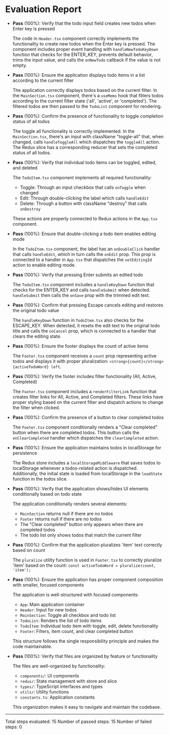 # Evaluation Report

- **Pass** (100%): Verify that the todo input field creates new todos when Enter key is pressed
  
  The code in `Header.tsx` component correctly implements the functionality to create new todos when the Enter key is pressed. The component includes proper event handling with `handleNewTodoKeyDown` function that checks for the ENTER_KEY, prevents default behavior, trims the input value, and calls the `onNewTodo` callback if the value is not empty.

- **Pass** (100%): Ensure the application displays todo items in a list according to the current filter
  
  The application correctly displays todos based on the current filter. In the `MainSection.tsx` component, there's a `useMemo` hook that filters todos according to the current filter state ('all', 'active', or 'completed'). The filtered todos are then passed to the `TodoList` component for rendering.

- **Pass** (100%): Confirm the presence of functionality to toggle completion status of all todos
  
  The toggle all functionality is correctly implemented. In the `MainSection.tsx`, there's an input with className "toggle-all" that, when changed, calls `handleToggleAll` which dispatches the `toggleAll` action. The Redux slice has a corresponding reducer that sets the completed status of all todos.

- **Pass** (100%): Verify that individual todo items can be toggled, edited, and deleted
  
  The `TodoItem.tsx` component implements all required functionality:
  - Toggle: Through an input checkbox that calls `onToggle` when changed
  - Edit: Through double-clicking the label which calls `handleEdit`
  - Delete: Through a button with className "destroy" that calls `onDestroy`
  
  These actions are properly connected to Redux actions in the `App.tsx` component.

- **Pass** (100%): Ensure that double-clicking a todo item enables editing mode
  
  In the `TodoItem.tsx` component, the label has an `onDoubleClick` handler that calls `handleEdit`, which in turn calls the `onEdit` prop. This prop is connected to a handler in `App.tsx` that dispatches the `setEditingId` action to enable editing mode.

- **Pass** (100%): Verify that pressing Enter submits an edited todo
  
  The `TodoItem.tsx` component includes a `handleKeyDown` function that checks for the ENTER_KEY and calls `handleSubmit` when detected. `handleSubmit` then calls the `onSave` prop with the trimmed edit text.

- **Pass** (100%): Confirm that pressing Escape cancels editing and restores the original todo value
  
  The `handleKeyDown` function in `TodoItem.tsx` also checks for the ESCAPE_KEY. When detected, it resets the edit text to the original todo title and calls the `onCancel` prop, which is connected to a handler that clears the editing state.

- **Pass** (100%): Ensure the footer displays the count of active items
  
  The `Footer.tsx` component receives a `count` prop representing active todos and displays it with proper pluralization: `<strong>{count}</strong> {activeTodoWord} left`.

- **Pass** (100%): Verify the footer includes filter functionality (All, Active, Completed)
  
  The `Footer.tsx` component includes a `renderFilterLink` function that creates filter links for All, Active, and Completed filters. These links have proper styling based on the current filter and dispatch actions to change the filter when clicked.

- **Pass** (100%): Confirm the presence of a button to clear completed todos
  
  The `Footer.tsx` component conditionally renders a "Clear completed" button when there are completed todos. This button calls the `onClearCompleted` handler which dispatches the `clearCompleted` action.

- **Pass** (100%): Ensure the application maintains todos in localStorage for persistence
  
  The Redux store includes a `localStorageMiddleware` that saves todos to localStorage whenever a todos-related action is dispatched. Additionally, the initial state is loaded from localStorage in the `loadState` function in the todos slice.

- **Pass** (100%): Verify that the application shows/hides UI elements conditionally based on todo state
  
  The application conditionally renders several elements:
  - `MainSection` returns null if there are no todos
  - `Footer` returns null if there are no todos
  - The "Clear completed" button only appears when there are completed todos
  - The todo list only shows todos that match the current filter

- **Pass** (100%): Confirm that the application pluralizes 'item' text correctly based on count
  
  The `pluralize` utility function is used in `Footer.tsx` to correctly pluralize 'item' based on the count: `const activeTodoWord = pluralize(count, 'item');`

- **Pass** (100%): Ensure the application has proper component composition with smaller, focused components
  
  The application is well-structured with focused components:
  - `App`: Main application container
  - `Header`: Input for new todos
  - `MainSection`: Toggle all checkbox and todo list
  - `TodoList`: Renders the list of todo items
  - `TodoItem`: Individual todo item with toggle, edit, delete functionality
  - `Footer`: Filters, item count, and clear completed button
  
  This structure follows the single responsibility principle and makes the code maintainable.

- **Pass** (100%): Verify that files are organized by feature or functionality
  
  The files are well-organized by functionality:
  - `components/`: UI components
  - `redux/`: State management with store and slice
  - `types/`: TypeScript interfaces and types
  - `utils/`: Utility functions
  - `constants.ts`: Application constants
  
  This organization makes it easy to navigate and maintain the codebase.

---

Total steps evaluated: 15
Number of passed steps: 15
Number of failed steps: 0